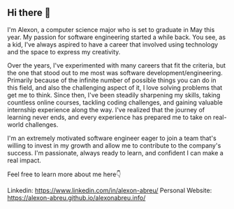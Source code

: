 ## Hi there 👋

<!--
**Alexon-Abreu/Alexon-Abreu** is a ✨ _special_ ✨ repository because its `README.md` (this file) appears on your GitHub profile.

Here are some ideas to get you started:

- 🔭 I’m currently working on ...
- 🌱 I’m currently learning ...
- 👯 I’m looking to collaborate on ...
- 🤔 I’m looking for help with ...
- 💬 Ask me about ...
- 📫 How to reach me: ...
- 😄 Pronouns: ...
- ⚡ Fun fact: ...
-->

I'm Alexon, a computer science major who is set to graduate in May this year. My passion for software engineering started a while back. You see, as a kid, I've always aspired to have a career that involved using technology and the space to express my creativity. 

Over the years, I've experimented with many careers that fit the criteria, but the one that stood out to me most was software development/engineering. Primarily because of the infinite number of possible things you can do in this field, and also the challenging aspect of it, I love solving problems that get me to think. Since then, I've been steadily sharpening my skills, taking countless online courses, tackling coding challenges, and gaining valuable internship experience along the way. I've realized that the journey of learning never ends, and every experience has prepared me to take on real-world challenges. 

I'm an extremely motivated software engineer eager to join a team that's willing to invest in my growth and allow me to contribute to the company's success. I'm passionate, always ready to learn, and confident I can make a real impact.

Feel free to learn more about me here👇

Linkedin: https://www.linkedin.com/in/alexon-abreu/
Personal Website: https://alexon-abreu.github.io/alexonabreu.info/

<!--
<a href="https://www.linkedin.com/in/alexon-abreu/" target="_blank">
<img src=https://img.shields.io/badge/linkedin-%231E77B5.svg?&style=for-the-badge&logo=linkedin&logoColor=white alt=linkedin style="margin-bottom: 5px;" />
</a>

![C++](https://img.shields.io/badge/C%2B%2B-%2300599C.svg?style=for-the-badge&logo=c%2B%2B&logoColor=white)
![Python](https://img.shields.io/badge/Python-3776AB?style=for-the-badge&logo=python&logoColor=white)
![React](https://img.shields.io/badge/React-20232A?style=for-the-badge&logo=react&logoColor=61DAFB)
-->
